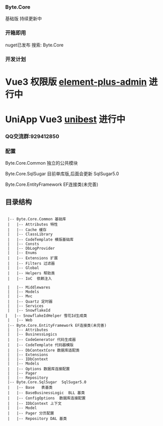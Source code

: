 ### Byte.Core
基础版  持续更新中

### 开箱即用
nuget已发布 搜索: Byte.Core



### 开发计划
 # Vue3 权限版  [element-plus-admin](https://element-plus-admin-doc.cn/)  进行中
 # UniApp Vue3  [unibest](https://codercup.github.io/unibest-docs/)  进行中

###  QQ交流群:929412850


### 配置
  Byte.Core.Common 独立的公共模块

  Byte.Core.SqlSugar 目前单库版,后面会更新 SqlSugar5.0

  Byte.Core.EntityFramework EF连接类(未完善)

## 目录结构
```shell

 |-- Byte.Core.Common 基础库
 |   |-- Attributes 特性
 |   |-- Cache 缓存
 |   |-- ClassLibrary
 |   |-- CodeTemplate 模版基础库
 |   |-- Consts
 |   |-- DbLogProvider
 |   |-- Enums 
 |   |-- Extensions 扩展
 |   |-- Filters 过滤器
 |   |-- Global
 |   |-- Helpers 帮助类
 |   |-- IoC  依赖注入

 |   |-- Middlewares
 |   |-- Models
 |   |-- Mvc
 |   |-- Quartz 定时器
 |   |-- Services
 |   |-- SnowflakeId
|	|-- SnowflakeIdHelper 雪花Id生成类
 |   |-- Web
 |-- Byte.Core.EntityFramework EF连接类(未完善)
 |   |-- Attributes
 |   |-- BusinessLogics
 |   |-- CodeGenerator 代码生成器
 |   |-- CodeTemplate 代码器模版
 |   |-- DbContextCore 数据库适配类
 |   |-- Extensions
 |   |-- IDbContext
 |   |-- Models
 |   |-- Options 数据库连接配置
 |   |-- Pager
 |   |-- Repository
 |-- Byte.Core.SqlSugar  SqlSugar5.0
 |   |-- Base   表基类
 |   |-- BaseBusinessLogic  BLL 基类
 |   |-- ConfigOptions  数据库连接配置
 |   |-- IDbContext 上下文
 |   |-- Model  
 |   |-- Pager 分页配置
 |   |-- Repository DAL 基类

```
